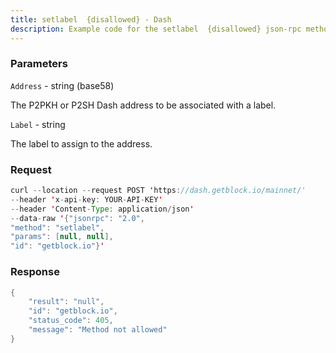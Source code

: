 ```yaml
---
title: setlabel  {disallowed} - Dash
description: Example code for the setlabel  {disallowed} json-rpc method. Сomplete guide on how to use setlabel  {disallowed} json-rpc in GetBlock.io Web3 documentation.
---
```


### Parameters


`Address` - string (base58)

The P2PKH or P2SH Dash address to be associated with a label.

`Label` - string

The label to assign to the address.

### Request

``` java
curl --location --request POST 'https://dash.getblock.io/mainnet/' 
--header 'x-api-key: YOUR-API-KEY' 
--header 'Content-Type: application/json' 
--data-raw '{"jsonrpc": "2.0",
"method": "setlabel",
"params": [null, null],
"id": "getblock.io"}'
```

###  Response

``` java
{
    "result": "null",
    "id": "getblock.io",
    "status_code": 405,
    "message": "Method not allowed"
}
```

